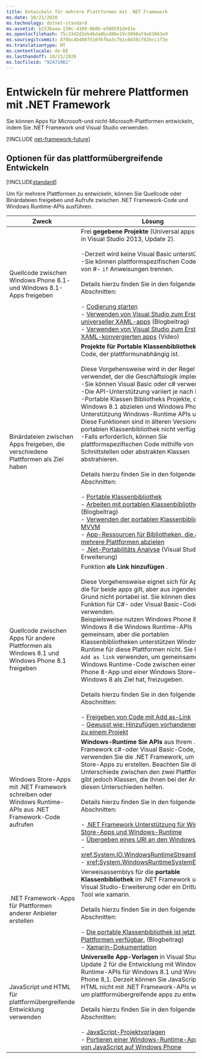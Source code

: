 ```yaml
---
title: Entwickeln für mehrere Plattformen mit .NET Framework
ms.date: 10/21/2020
ms.technology: dotnet-standard
ms.assetid: b153baaa-130c-4169-860b-e580591de91e
ms.openlocfilehash: 75c33d2d2eb4bda0bcd86e19c5098af4a63863e9
ms.sourcegitcommit: 870bc4b4087510f6fba3c7b1c0d391f02bcc1f3e
ms.translationtype: MT
ms.contentlocale: de-DE
ms.lasthandoff: 10/23/2020
ms.locfileid: "92471961"
---
```

# <a name="develop-for-multiple-platforms-with-net-framework"></a>Entwickeln für mehrere Plattformen mit .NET Framework

Sie können Apps für Microsoft-und nicht-Microsoft-Plattformen entwickeln, indem Sie .NET Framework und Visual Studio verwenden.

[!INCLUDE [net-framework-future](../../../includes/net-framework-future.md)]

## <a name="options-for-cross-platform-development"></a>Optionen für das plattformübergreifende Entwickeln

[!INCLUDE[standard](../../../includes/pcl-to-standard.md)]

Um für mehrere Plattformen zu entwickeln, können Sie Quellcode oder Binärdateien freigeben und Aufrufe zwischen .NET Framework-Code und Windows Runtime-APIs ausführen.

|Zweck|Lösung|
|-----------------------|------------|
|Quellcode zwischen Windows Phone 8.1- und Windows 8.1-Apps freigeben|Frei **gegebene Projekte** (Universal apps-Vorlage in Visual Studio 2013, Update 2).<br /><br /> -Derzeit wird keine Visual Basic unterstützt.<br />-Sie können plattformspezifischen Code mithilfe von #- `if` Anweisungen trennen.<br /><br /> Details hierzu finden Sie in den folgenden Abschnitten:<br /><br /> -   [Codierung starten](/windows/uwp/get-started/create-uwp-apps)<br />-   [Verwenden von Visual Studio zum Erstellen universeller XAML-apps](https://devblogs.microsoft.com/visualstudio/using-visual-studio-to-build-universal-xaml-apps/) (Blogbeitrag)<br />-   [Verwenden von Visual Studio zum Erstellen von XAML-konvergierten apps](https://channel9.msdn.com/Events/Build/2014/3-591) (Video)|
|Binärdateien zwischen Apps freigeben, die verschiedene Plattformen als Ziel haben|**Projekte für Portable Klassenbibliotheken** für Code, der plattformunabhängig ist.<br /><br /> Diese Vorgehensweise wird in der Regel für Code verwendet, der die Geschäftslogik implementiert.<br />-Sie können Visual Basic oder c# verwenden.<br />-Die API-Unterstützung variiert je nach Plattform.<br />-Portable Klassen Bibliotheks Projekte, die auf Windows 8.1 abzielen und Windows Phone 8,1-Unterstützung Windows-Runtime APIs und XAML. Diese Funktionen sind in älteren Versionen der portablen Klassenbibliothek nicht verfügbar.<br />-Falls erforderlich, können Sie plattformspezifischen Code mithilfe von Schnittstellen oder abstrakten Klassen abstrahieren.<br /><br /> Details hierzu finden Sie in den folgenden Abschnitten:<br /><br /> -   [Portable Klassenbibliothek](cross-platform-development-with-the-portable-class-library.md)<br />-   [Arbeiten mit portablen Klassenbibliotheken](/archive/blogs/dsplaisted/how-to-make-portable-class-libraries-work-for-you) (Blogbeitrag)<br />-   [Verwenden der portablen Klassenbibliothek mit MVVM](using-portable-class-library-with-model-view-view-model.md) <br />-   [App-Ressourcen für Bibliotheken, die auf mehrere Plattformen abzielen](app-resources-for-libraries-that-target-multiple-platforms.md) <br />-   [.Net-Portabilitäts Analyse](https://marketplace.visualstudio.com/items?itemName=ConnieYau.NETPortabilityAnalyzer) (Visual Studio-Erweiterung)|
|Quellcode zwischen Apps für andere Plattformen als Windows 8.1 und Windows Phone 8.1 freigeben|Funktion **als Link hinzufügen** .<br /><br /> Diese Vorgehensweise eignet sich für App-Logik, die für beide apps gilt, aber aus irgendeinem Grund nicht portabel ist. Sie können diese Funktion für C#- oder Visual Basic-Code verwenden.<br />     Beispielsweise nutzen Windows Phone 8 und Windows 8 die Windows Runtime-APIs gemeinsam, aber die portablen Klassenbibliotheken unterstützen Windows Runtime für diese Plattformen nicht. Sie können `Add as link` verwenden, um gemeinsamen Windows Runtime-Code zwischen einer Windows Phone 8-App und einer Windows Store-App, die Windows 8 als Ziel hat, freizugeben.<br /><br /> Details hierzu finden Sie in den folgenden Abschnitten:<br /><br /> -   [Freigeben von Code mit Add as-Link](/previous-versions/windows/apps/jj714082(v=vs.105))<br />-   [Gewusst wie: Hinzufügen vorhandener Elemente zu einem Projekt](/previous-versions/visualstudio/visual-studio-2010/9f4t9t92(v=vs.100))|
|Windows Store-Apps mit .NET Framework schreiben oder Windows Runtime-APIs aus .NET Framework-Code aufrufen|**Windows-Runtime Sie APIs** aus Ihrem .NET Framework c#-oder Visual Basic-Code, und verwenden Sie die .NET Framework, um Windows Store-Apps zu erstellen. Beachten Sie die API-Unterschiede zwischen den zwei Plattformen. Es gibt jedoch Klassen, die Ihnen bei der Arbeit mit diesen Unterschieden helfen.<br /><br /> Details hierzu finden Sie in den folgenden Abschnitten:<br /><br /> -   [.NET Framework Unterstützung für Windows Store-Apps und Windows-Runtime](support-for-windows-store-apps-and-windows-runtime.md) <br />-   [Übergeben eines URI an den Windows-Runtime](passing-a-uri-to-the-windows-runtime.md) <br />-   <xref:System.IO.WindowsRuntimeStreamExtensions><br />-    <xref:System.WindowsRuntimeSystemExtensions>|
|.NET Framework-Apps für Plattformen anderer Anbieter erstellen|Verweisassemblys für die **portable Klassenbibliothek** im .NET Framework und eine Visual Studio-Erweiterung oder ein Drittanbieter Tool wie xamarin.<br /><br /> Details hierzu finden Sie in den folgenden Abschnitten:<br /><br /> -   [Die portable Klassenbibliothek ist jetzt auf allen Plattformen verfügbar.](https://devblogs.microsoft.com/dotnet/portable-class-library-pcl-now-available-on-all-platforms/) (Blogbeitrag)<br />-   [Xamarin-Dokumentation](/xamarin)|
|JavaScript und HTML für plattformübergreifende Entwicklung verwenden|**Universelle App-Vorlagen** in Visual Studio 2013, Update 2 für die Entwicklung mit Windows-Runtime-APIs für Windows 8.1 und Windows Phone 8,1. Derzeit können Sie JavaScript und HTML nicht mit .NET Framework-APIs verwenden, um plattformübergreifende apps zu entwickeln.<br /><br /> Details hierzu finden Sie in den folgenden Abschnitten:<br /><br /> -   [JavaScript-Projektvorlagen](/previous-versions/windows/apps/hh758331(v=win.10))<br />-   [Portieren einer Windows-Runtime-App mithilfe von JavaScript auf Windows Phone](/previous-versions/windows/apps/dn636144(v=win.10))|

